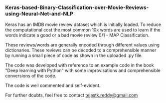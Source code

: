 ### Keras-based-Binary-Classification-over-Movie-Reviews-using-Neural-Net-and-NLP

Keras has an IMDB movie review dataset which is initially loaded. To reduce the computational cost the most common 10k words are used to learn if the words indicate a good or a bad movie review 0/1 - MAP Classification.

These reviews/words are generally encoded through different values using dictionaries. These reviews can be decoded to a comprehensible manner by running a small piece of code as shown in the uploaded .py file.

The code was developed with reference to an example code in the book "Deep learning with Python" with some improvisations and comprehensible conversions of the code. 

The code is well commented and self-evident.

For further doubts, feel free to contact tejastk.reddy@gmail.com
